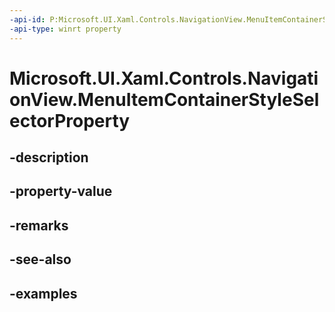 ```yaml
---
-api-id: P:Microsoft.UI.Xaml.Controls.NavigationView.MenuItemContainerStyleSelectorProperty
-api-type: winrt property
---
```


<!-- Property syntax.
public DependencyProperty MenuItemContainerStyleSelectorProperty { get; }
-->

# Microsoft.UI.Xaml.Controls.NavigationView.MenuItemContainerStyleSelectorProperty

## -description

## -property-value

## -remarks

## -see-also

## -examples

